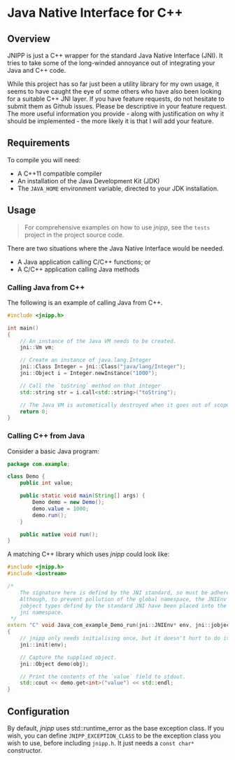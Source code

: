 # Java Native Interface for C++

## Overview

JNIPP is just a C++ wrapper for the standard Java Native Interface (JNI). It
tries to take some of the long-winded annoyance out of integrating your Java
and C++ code.

While this project has so far just been a utility library for my own usage,
it seems to have caught the eye of some others who have also been looking for
a suitable C++ JNI layer.  If you have feature requests, do not hesitate to
submit them as Github issues.  Please be descriptive in your feature request.
The more useful information you provide - along with justification on why it
should be implemented - the more likely it is that I will add your feature.

## Requirements

To compile you will need:

- A C++11 compatible compiler
- An installation of the Java Development Kit (JDK)
- The `JAVA_HOME` environment variable, directed to your JDK installation.

## Usage

> For comprehensive examples on how to use *jnipp*, see the `tests` project
> in the project source code.

There are two situations where the Java Native Interface would be needed.

- A Java application calling C/C++ functions; or
- A C/C++ application calling Java methods

### Calling Java from C++

The following is an example of calling Java from C++.

```C++
#include <jnipp.h>

int main()
{
    // An instance of the Java VM needs to be created.
    jni::Vm vm;

    // Create an instance of java.lang.Integer
    jni::Class Integer = jni::Class("java/lang/Integer");
    jni::Object i = Integer.newInstance("1000");

    // Call the `toString` method on that integer
    std::string str = i.call<std::string>("toString");

    // The Java VM is automatically destroyed when it goes out of scope.
    return 0;
}
```

### Calling C++ from Java

Consider a basic Java program:

```Java
package com.example;

class Demo {
    public int value;

    public static void main(String[] args) {
        Demo demo = new Demo();
        demo.value = 1000;
        demo.run();
    }

    public native void run();
}
```

A matching C++ library which uses *jnipp* could look like:

```C++
#include <jnipp.h>
#include <iostream>

/*
    The signature here is defind by the JNI standard, so must be adhered to.
    Although, to prevent pollution of the global namespace, the JNIEnv and
    jobject types defind by the standard JNI have been placed into the
    jni namespace.
 */
extern "C" void Java_com_example_Demo_run(jni::JNIEnv* env, jni::jobject obj)
{
    // jnipp only needs initialising once, but it doesn't hurt to do it again.
    jni::init(env);

    // Capture the supplied object.
    jni::Object demo(obj);

    // Print the contents of the `value` field to stdout.
    std::cout << demo.get<int>("value") << std::endl;
}
```

## Configuration

By default, *jnipp* uses std::runtime_error as the base exception class. If you wish,
you can define `JNIPP_EXCEPTION_CLASS` to be the exception class you wish to use, before
including `jnipp.h`. It just needs a `const char*` constructor.
